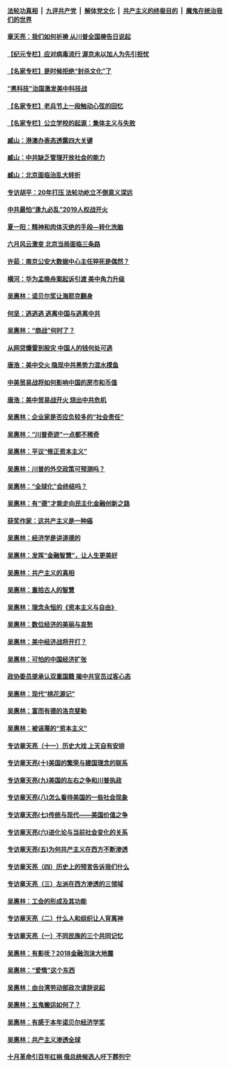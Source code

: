 

####  [法轮功真相](../../../../basic/blob/master/README.md?t=05151702) &nbsp;|&nbsp; [九评共产党](../../../../9ping.md/blob/master/README.md?t=05151702) &nbsp;|&nbsp; [解体党文化](../../../../jtdwh.md/blob/master/README.md?t=05151702)  &nbsp;|&nbsp; [共产主义的终极目的](../../../../gczydzjmd.md/blob/master/README.md?t=05151702) &nbsp;|&nbsp; [魔鬼在统治我们的世界](../../../../mgztzwmdsj.md/blob/master/README.md?t=05151702) 

#### [章天亮：我们如何祈祷 从川普全国祷告日说起](../pages/nsc423/n11944627.md?t=05151702) 

#### [【纪元专栏】应对病毒流行 渥京未以加人为先引担忧](../pages/nsc423/n11875714.md?t=05151702) 

#### [【名家专栏】是时候拒绝“封杀文化”了](../pages/nsc423/n11814093.md?t=05151702) 

#### [“黑科技”治国激发美中科技战](../pages/nsc423/n11638056.md?t=05151702) 

#### [【名家专栏】老兵节上一段触动心弦的回忆](../pages/nsc423/n11646016.md?t=05151702) 

#### [【名家专栏】公立学校的起源：集体主义与失败](../pages/nsc423/n11601833.md?t=05151702) 

#### [臧山：港澳办表态透露四大关键](../pages/nsc423/n11421628.md?t=05151702) 

#### [臧山：中共缺乏管理开放社会的能力](../pages/nsc423/n11407457.md?t=05151702) 

#### [臧山：北京面临治乱大转折](../pages/nsc423/n11406895.md?t=05151702) 

#### [专访胡平：20年打压 法轮功屹立不倒意义深远](../pages/nsc423/n11398800.md?t=05151702) 

#### [中共最怕“逢九必乱”2019人权战开火](../pages/nsc423/n11385248.md?t=05151702) 

#### [夏一阳：精神和肉体灭绝的手段—转化洗脑](../pages/nsc423/n11368250.md?t=05151702) 

#### [六月风云激变 北京当局面临三条路](../pages/nsc423/n11313668.md?t=05151702) 

#### [许茹：南京公安大数据中心主任猝死是偶然？](../pages/nsc423/n11064744.md?t=05151702) 

#### [横河：华为孟晚舟案起诉引渡 美中角力升级](../pages/nsc423/n11027230.md?t=05151702) 

#### [吴惠林：诺贝尔奖让海耶克翻身](../pages/nsc423/n10890049.md?t=05151702) 

#### [何坚：逃逃逃 逃离中国与逃离中共](../pages/nsc423/n10592891.md?t=05151702) 

#### [吴惠林：“商战”何时了？](../pages/nsc423/n10573558.md?t=05151702) 

#### [从网贷爆雷到股灾 中国人的钱何处可逃](../pages/nsc423/n10572800.md?t=05151702) 

#### [唐浩：美中交火 隐现中共黑势力混水摸鱼](../pages/nsc423/n10544040.md?t=05151702) 

#### [中美贸易战将如何影响中国的房市和币值](../pages/nsc423/n10543697.md?t=05151702) 

#### [唐浩：美中贸易战开火 烧出中共危机](../pages/nsc423/n10540126.md?t=05151702) 

#### [吴惠林：企业家是否应负较多的“社会责任”](../pages/nsc423/n10535022.md?t=05151702) 

#### [吴惠林：“川普奇迹”一点都不稀奇](../pages/nsc423/n10512808.md?t=05151702) 

#### [吴惠林：平议“修正资本主义”](../pages/nsc423/n10495724.md?t=05151702) 

#### [吴惠林：川普的外交政策可预测吗？](../pages/nsc423/n10462387.md?t=05151702) 

#### [吴惠林：“全球化”会终结吗？](../pages/nsc423/n10452838.md?t=05151702) 

#### [吴惠林：有“德”才能走向民主化金融创新之路](../pages/nsc423/n10432292.md?t=05151702) 

#### [获奖作家：这共产主义是一种癌](../pages/nsc423/n10431541.md?t=05151702) 

#### [吴惠林：经济学是讲道德的](../pages/nsc423/n10398014.md?t=05151702) 

#### [吴惠林：发挥“金融智慧”，让人生更美好](../pages/nsc423/n10375019.md?t=05151702) 

#### [吴惠林：共产主义的真相](../pages/nsc423/n10351394.md?t=05151702) 

#### [吴惠林：重拾古人的智慧](../pages/nsc423/n10337691.md?t=05151702) 

#### [吴惠林：理念永恒的《资本主义与自由》](../pages/nsc423/n10316274.md?t=05151702) 

#### [吴惠林：数位经济的美丽与哀愁](../pages/nsc423/n10292946.md?t=05151702) 

#### [吴惠林：美中经济战将开打？](../pages/nsc423/n10258825.md?t=05151702) 

#### [吴惠林：可怕的中国经济扩张](../pages/nsc423/n10219147.md?t=05151702) 

#### [政协委员提承认双重国籍 揭中共官员过客心态](../pages/nsc423/n10208809.md?t=05151702) 

#### [吴惠林：现代“桃花源记”](../pages/nsc423/n10185234.md?t=05151702) 

#### [吴惠林：富而有德的洛克斐勒](../pages/nsc423/n10142264.md?t=05151702) 

#### [吴惠林：被诬蔑的“资本主义”](../pages/nsc423/n10124816.md?t=05151702) 

#### [专访章天亮（十一）历史大戏 上天自有安排](../pages/nsc423/n10094905.md?t=05151702) 

#### [专访章天亮(十)美国的繁荣与建国理念的联系](../pages/nsc423/n10094899.md?t=05151702) 

#### [专访章天亮(九)美国的左右之争和川普执政](../pages/nsc423/n10094889.md?t=05151702) 

#### [专访章天亮(八)怎么看待美国的一些社会现象](../pages/nsc423/n10094857.md?t=05151702) 

#### [专访章天亮(七)传统与现代——美国价值之争](../pages/nsc423/n10093140.md?t=05151702) 

#### [专访章天亮(六)进化论与当前社会变化的关系](../pages/nsc423/n10092036.md?t=05151702) 

#### [专访章天亮(五)为何共产主义在西方不断渗透](../pages/nsc423/n10083620.md?t=05151702) 

#### [专访章天亮（四）历史上的预言告诉我们什么](../pages/nsc423/n10083606.md?t=05151702) 

#### [专访章天亮（三）左派在西方渗透的三领域](../pages/nsc423/n10081115.md?t=05151702) 

#### [吴惠林：工会的形成及其功能](../pages/nsc423/n10080633.md?t=05151702) 

#### [专访章天亮（二）什么人和组织让人背离神](../pages/nsc423/n10076637.md?t=05151702) 

#### [专访章天亮（一）不同民族的三个共同记忆](../pages/nsc423/n10074188.md?t=05151702) 

#### [吴惠林：有影呒？2018金融泡沫大地震](../pages/nsc423/n10040534.md?t=05151702) 

#### [吴惠林：“爱情”这个东西](../pages/nsc423/n10019423.md?t=05151702) 

#### [吴惠林：由台湾劳动部政次请辞说起](../pages/nsc423/n9979679.md?t=05151702) 

#### [吴惠林：五鬼搬运如何了？](../pages/nsc423/n9925338.md?t=05151702) 

#### [吴惠林：有感于本年诺贝尔经济学奖](../pages/nsc423/n9871883.md?t=05151702) 

#### [吴惠林：共产主义渗透全球](../pages/nsc423/n9812748.md?t=05151702) 

#### [十月革命引百年红祸 俄总统候选人吁下葬列宁](../pages/nsc423/n9810182.md?t=05151702) 

